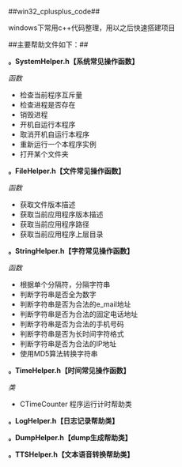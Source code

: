 ##win32_cplusplus_code##

windows下常用c++代码整理，用以之后快速搭建项目

##主要帮助文件如下：##

**。SystemHelper.h【系统常见操作函数】**

*函数* 

- 检查当前程序互斥量
- 检查进程是否存在
- 销毁进程
- 开机自运行本程序
- 取消开机自运行本程序
- 重新运行一个本程序实例
- 打开某个文件夹

**。FileHelper.h【文件常见操作函数】**

*函数* 

- 获取文件版本描述
- 获取当前应用程序版本描述
- 获取当前应用程序路径
- 获取当前应用程序上层目录

**。StringHelper.h【字符常见操作函数】**

*函数* 

- 根据单个分隔符，分隔字符串
- 判断字符串是否全为数字
- 判断字符串是否为合法的e_mail地址
- 判断字符串是否为合法的固定电话地址
- 判断字符串是否为合法的手机号码
- 判断字符串是否为长时间字符格式
- 判断字符串是否为合法的IP地址
- 使用MD5算法转换字符串

**。TimeHelper.h【时间常见操作函数】**

*类*

- CTimeCounter 程序运行计时帮助类 


**。LogHelper.h【日志记录帮助类】**


**。DumpHelper.h【dump生成帮助类】**


**。TTSHelper.h【文本语音转换帮助类】**

